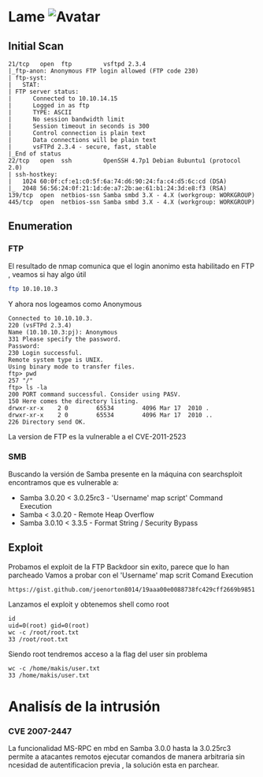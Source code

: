 # Lame ![Avatar](https://www.hackthebox.eu/storage/avatars/fb2d9f98400e3c802a0d7145e125c4ff_thumb.png)     

## Initial Scan

```nmap
21/tcp   open  ftp         vsftpd 2.3.4
|_ftp-anon: Anonymous FTP login allowed (FTP code 230)
| ftp-syst: 
|   STAT: 
| FTP server status:
|      Connected to 10.10.14.15
|      Logged in as ftp
|      TYPE: ASCII
|      No session bandwidth limit
|      Session timeout in seconds is 300
|      Control connection is plain text
|      Data connections will be plain text
|      vsFTPd 2.3.4 - secure, fast, stable
|_End of status
22/tcp   open  ssh         OpenSSH 4.7p1 Debian 8ubuntu1 (protocol 2.0)
| ssh-hostkey: 
|   1024 60:0f:cf:e1:c0:5f:6a:74:d6:90:24:fa:c4:d5:6c:cd (DSA)
|_  2048 56:56:24:0f:21:1d:de:a7:2b:ae:61:b1:24:3d:e8:f3 (RSA)
139/tcp  open  netbios-ssn Samba smbd 3.X - 4.X (workgroup: WORKGROUP)
445/tcp  open  netbios-ssn Samba smbd 3.X - 4.X (workgroup: WORKGROUP)
```
## Enumeration
### FTP
El resultado de nmap comunica que el login anonimo esta habilitado en FTP , veamos si hay algo útil
```bash
ftp 10.10.10.3
```
Y ahora nos logeamos como Anonymous
```ftp
Connected to 10.10.10.3.
220 (vsFTPd 2.3.4)
Name (10.10.10.3:pj): Anonymous
331 Please specify the password.
Password:
230 Login successful.
Remote system type is UNIX.
Using binary mode to transfer files.
ftp> pwd
257 "/"
ftp> ls -la
200 PORT command successful. Consider using PASV.
150 Here comes the directory listing.
drwxr-xr-x    2 0        65534        4096 Mar 17  2010 .
drwxr-xr-x    2 0        65534        4096 Mar 17  2010 ..
226 Directory send OK.
```
La version de FTP es la vulnerable a el CVE-2011-2523

### SMB 
Buscando la versión de Samba presente en la máquina con searchsploit encontramos que es vulnerable a:
* Samba 3.0.20 < 3.0.25rc3 - 'Username' map script' Command Execution
* Samba < 3.0.20 - Remote Heap Overflow
* Samba 3.0.10 < 3.3.5 - Format String / Security Bypass 

## Exploit

Probamos el exploit de la FTP Backdoor sin exito, parece que lo han parcheado
Vamos a probar con el 'Username' map scrit Comand Execution
```URL
https://gist.github.com/joenorton8014/19aaa00e0088738fc429cff2669b9851
```
Lanzamos el exploit y obtenemos shell como root
```shell
id
uid=0(root) gid=0(root)
wc -c /root/root.txt
33 /root/root.txt
```
Siendo root tendremos acceso a la flag del user sin problema
```
wc -c /home/makis/user.txt
33 /home/makis/user.txt
```
# Analisís de la intrusión
### CVE 2007-2447 
La funcionalidad MS-RPC en mbd en Samba 3.0.0 hasta la 3.0.25rc3 permite a atacantes remotos ejecutar comandos de manera arbitraria sin ncesidad de autentificacion previa , la solución esta en parchear.
